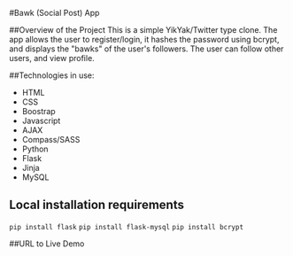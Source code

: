 #Bawk (Social Post) App

##Overview of the Project
This is a simple YikYak/Twitter type clone. The app allows the user to register/login, it hashes the password using bcrypt, and displays the "bawks" of the user's followers. The user can follow other users, and view profile.

##Technologies in use:
* HTML
* CSS
* Boostrap
* Javascript
* AJAX
* Compass/SASS
* Python
* Flask
* Jinja
* MySQL

## Local installation requirements
`pip install flask`
`pip install flask-mysql`
`pip install bcrypt`

##URL to Live Demo
